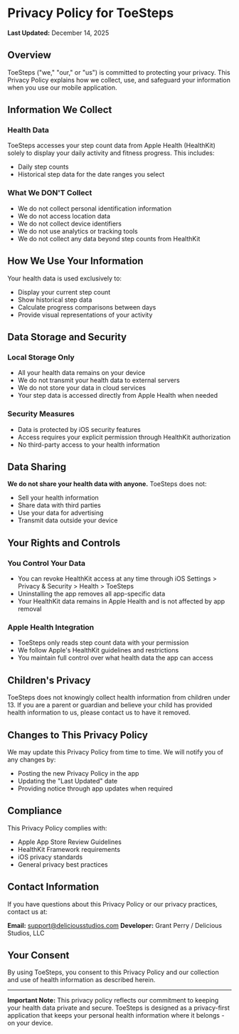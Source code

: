 # Privacy Policy for ToeSteps

**Last Updated:** December 14, 2025

## Overview

ToeSteps ("we," "our," or "us") is committed to protecting your privacy. This Privacy Policy explains how we collect, use, and safeguard your information when you use our mobile application.

## Information We Collect

### Health Data
ToeSteps accesses your step count data from Apple Health (HealthKit) solely to display your daily activity and fitness progress. This includes:
- Daily step counts
- Historical step data for the date ranges you select

### What We DON'T Collect
- We do not collect personal identification information
- We do not access location data
- We do not collect device identifiers
- We do not use analytics or tracking tools
- We do not collect any data beyond step counts from HealthKit

## How We Use Your Information

Your health data is used exclusively to:
- Display your current step count
- Show historical step data
- Calculate progress comparisons between days
- Provide visual representations of your activity

## Data Storage and Security

### Local Storage Only
- All your health data remains on your device
- We do not transmit your health data to external servers
- We do not store your data in cloud services
- Your step data is accessed directly from Apple Health when needed

### Security Measures
- Data is protected by iOS security features
- Access requires your explicit permission through HealthKit authorization
- No third-party access to your health information

## Data Sharing

**We do not share your health data with anyone.** ToeSteps does not:
- Sell your health information
- Share data with third parties
- Use your data for advertising
- Transmit data outside your device

## Your Rights and Controls

### You Control Your Data
- You can revoke HealthKit access at any time through iOS Settings > Privacy & Security > Health > ToeSteps
- Uninstalling the app removes all app-specific data
- Your HealthKit data remains in Apple Health and is not affected by app removal

### Apple Health Integration
- ToeSteps only reads step count data with your permission
- We follow Apple's HealthKit guidelines and restrictions
- You maintain full control over what health data the app can access

## Children's Privacy

ToeSteps does not knowingly collect health information from children under 13. If you are a parent or guardian and believe your child has provided health information to us, please contact us to have it removed.

## Changes to This Privacy Policy

We may update this Privacy Policy from time to time. We will notify you of any changes by:
- Posting the new Privacy Policy in the app
- Updating the "Last Updated" date
- Providing notice through app updates when required

## Compliance

This Privacy Policy complies with:
- Apple App Store Review Guidelines
- HealthKit Framework requirements
- iOS privacy standards
- General privacy best practices

## Contact Information

If you have questions about this Privacy Policy or our privacy practices, contact us at:

**Email:** support@deliciousstudios.com
**Developer:** Grant Perry / Delicious Studios, LLC

## Your Consent

By using ToeSteps, you consent to this Privacy Policy and our collection and use of health information as described herein.

---

**Important Note:** This privacy policy reflects our commitment to keeping your health data private and secure. ToeSteps is designed as a privacy-first application that keeps your personal health information where it belongs - on your device.
